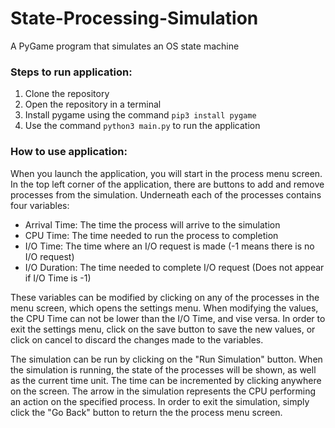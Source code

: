 # State-Processing-Simulation
A PyGame program that simulates an OS state machine

### Steps to run application:

1. Clone the repository
2. Open the repository in a terminal
3. Install pygame using the command `pip3 install pygame`
4. Use the command `python3 main.py` to run the application

### How to use application:
When you launch the application, you will start in the process menu screen.
In the top left corner of the application, there are buttons to add and
remove processes from the simulation. Underneath each of the processes
contains four variables:

- Arrival Time: The time the process will arrive to the simulation
- CPU Time: The time needed to run the process to completion
- I/O Time: The time where an I/O request is made (-1 means there is no I/O 
request)
- I/O Duration: The time needed to complete I/O request (Does not appear if
I/O Time is -1)

These variables can be modified by clicking on any of the processes in the 
menu screen, which opens the settings menu. When modifying the values, the 
CPU Time can not be lower than the I/O Time, and vise versa. In order to
exit the settings menu, click on the save button to save the new values,
or click on cancel to discard the changes made to the variables.

The simulation can be run by clicking on the "Run Simulation" button.
When the simulation is running, the state of the processes will be shown,
as well as the current time unit. The time can be incremented by clicking
anywhere on the screen. The arrow in the simulation represents the CPU
performing an action on the specified process. In order to exit the
simulation, simply click the "Go Back" button to return the the process
menu screen.
